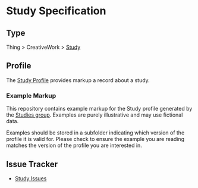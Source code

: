 # Study Specification

## Type 

Thing > CreativeWork > [Study](https://bioschemas.org/Study/)

## Profile

The [Study Profile](https://bioschemas.org/profiles/Study/) provides markup a record about a study.

### Example Markup

This repository contains example markup for the Study profile generated by the [Studies group](https://bioschemas.org/groups/Studies/). Examples are purely illustrative and may use fictional data. 

Examples should be stored in a subfolder indicating which version of the profile it is valid for. Please check to ensure the example you are reading matches the version of the profile you are interested in.

## Issue Tracker 

- [Study Issues](https://github.com/BioSchemas/specifications/labels/type%3A%20Study)

